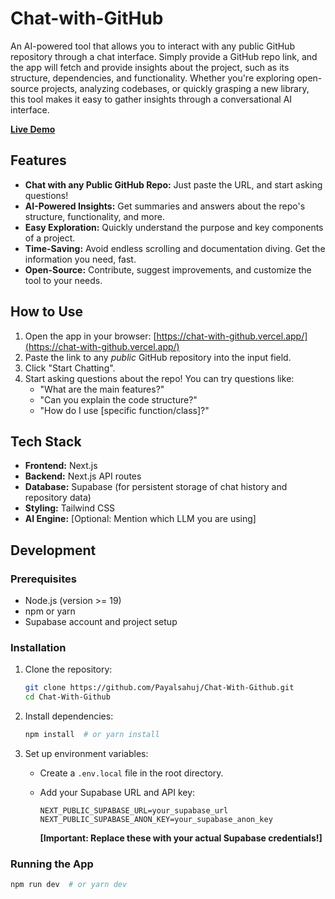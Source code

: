 # Chat-with-GitHub

An AI-powered tool that allows you to interact with any public GitHub repository through a chat interface.  Simply provide a GitHub repo link, and the app will fetch and provide insights about the project, such as its structure, dependencies, and functionality. Whether you're exploring open-source projects, analyzing codebases, or quickly grasping a new library, this tool makes it easy to gather insights through a conversational AI interface.

**[Live Demo](https://chat-with-github.vercel.app/)**

## Features

*   **Chat with any Public GitHub Repo:**  Just paste the URL, and start asking questions!
*   **AI-Powered Insights:**  Get summaries and answers about the repo's structure, functionality, and more.
*   **Easy Exploration:**  Quickly understand the purpose and key components of a project.
*   **Time-Saving:**  Avoid endless scrolling and documentation diving. Get the information you need, fast.
*   **Open-Source:**  Contribute, suggest improvements, and customize the tool to your needs.

## How to Use

1.  Open the app in your browser: [https://chat-with-github.vercel.app/](https://chat-with-github.vercel.app/)
2.  Paste the link to any *public* GitHub repository into the input field.
3.  Click "Start Chatting".
4.  Start asking questions about the repo! You can try questions like:
    *   "What are the main features?"
    *   "Can you explain the code structure?"
    *   "How do I use [specific function/class]?"

## Tech Stack

*   **Frontend:**  Next.js
*   **Backend:**  Next.js API routes
*   **Database:**  Supabase (for persistent storage of chat history and repository data)
*   **Styling:**  Tailwind CSS
*   **AI Engine:** [Optional: Mention which LLM you are using]

## Development

### Prerequisites

*   Node.js (version >= 19)
*   npm or yarn
*   Supabase account and project setup

### Installation

1.  Clone the repository:

    ```bash
    git clone https://github.com/Payalsahuj/Chat-With-Github.git
    cd Chat-With-Github
    ```

2.  Install dependencies:

    ```bash
    npm install  # or yarn install
    ```

3.  Set up environment variables:
    *   Create a `.env.local` file in the root directory.
    *   Add your Supabase URL and API key:

        ```
        NEXT_PUBLIC_SUPABASE_URL=your_supabase_url
        NEXT_PUBLIC_SUPABASE_ANON_KEY=your_supabase_anon_key
        ```
        **[Important: Replace these with your actual Supabase credentials!]**

### Running the App

```bash
npm run dev  # or yarn dev
